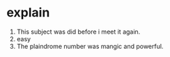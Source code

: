 # explain

1. This subject was did before i meet it again.
2. easy
3. The plaindrome number was mangic and powerful.